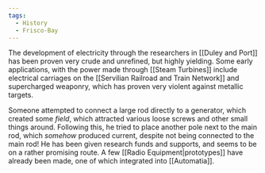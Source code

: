 ```yaml
---
tags:
  - History
  - Frisco-Bay
---
```

The development of electricity through the researchers in [[Duley and Port]] has been proven very crude and unrefined, but highly yielding. Some early applications, with the power made through [[Steam Turbines]] include electrical carriages on the [[Servilian Railroad and Train Network]] and supercharged weaponry, which has proven very violent against metallic targets. 

Someone attempted to connect a large rod directly to a generator, which created some *field*, which attracted various loose screws and other small things around. Following this, he tried to place another pole next to the main rod, which *somehow* produced current, despite not being connected to the main rod! 
He has been given research funds and supports, and seems to be on a rather promising route. A few [[Radio Equipment|prototypes]] have already been made, one of which integrated into [[Automatia]]. 